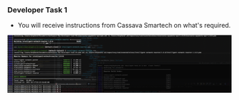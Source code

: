 ### Developer Task 1 

* You will receive instructions from Cassava Smartech on what's required.

<p align="center">
  <img src="https://github.com/smakara/dev-t-01/blob/master/screenshots/Screenshot%202021-10-17%20at%2023.20.57.png" width="550" title="hover text">
   
</p>

